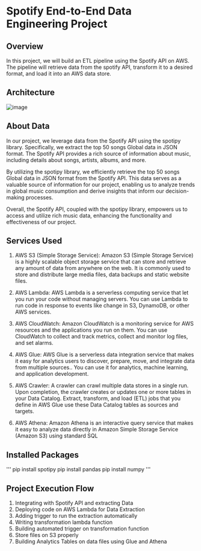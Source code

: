 # Spotify End-to-End Data Engineering Project
## Overview

In this project, we will build an ETL pipeline using the Spotify API on AWS. The pipeline will retrieve data from the spotify API, transform it to a desired format, and load it into an AWS data store.

## Architecture

![image](https://github.com/ManishaDasari98/spotify-end-to-end-data-engineering-project/assets/166990279/fcdc5ee0-af4c-4ee0-8c86-20a2c4e7b82c)

## About Data

In our project, we leverage data from the Spotify API using the spotipy library. Specifically, we extract the top 50 songs Global data in JSON format. The Spotify API provides a rich source of information about music, including details about songs, artists, albums, and more.

By utilizing the spotipy library, we efficiently retrieve the top 50 songs Global data in JSON format from the Spotify API. This data serves as a valuable source of information for our project, enabling us to analyze trends in global music consumption and derive insights that inform our decision-making processes.

Overall, the Spotify API, coupled with the spotipy library, empowers us to access and utilize rich music data, enhancing the functionality and effectiveness of our project.

## Services Used

1. AWS S3 (Simple Storage Service): Amazon S3 (Simple Storage Service) is a highly scalable object storage service that can store and retrieve any amount of data from anywhere on the web. It is commonly used to store and distribute large media files, data backups and static website files.

2. AWS Lambda: AWS Lambda is a serverless computing service that let you run your code without managing servers. You can use Lambda to run code in response to events like change in S3, DynamoDB, or other AWS services.

3. AWS CloudWatch: Amazon CloudWatch is a monitoring service for AWS resources and the applications you run on them. You can use CloudWatch to collect and track metrics, collect and monitor log files, and set alarms.

4. AWS Glue: AWS Glue is a serverless data integration service that makes it easy for analytics users to discover, prepare, move, and integrate data from multiple sources.. You can use it for analytics, machine learning, and application development.

5. AWS Crawler: A crawler can crawl multiple data stores in a single run. Upon completion, the crawler creates or updates one or more tables in your Data Catalog. Extract, transform, and load (ETL) jobs that you define in AWS Glue use these Data Catalog tables as sources and targets.

6. AWS Athena: Amazon Athena is an interactive query service that makes it easy to analyze data directly in Amazon Simple Storage Service (Amazon S3) using standard SQL

## Installed Packages
'''
pip install spotipy
pip install pandas
pip install numpy
'''

## Project Execution Flow

1. Integrating with Spotify API and extracting Data
2. Deploying code on AWS Lambda for Data Extraction
3. Adding trigger to run the extraction automatically
4. Writing transformation lambda function
5. Building automated trigger on transformation function
6. Store files on S3 properly
7. Building Analytics Tables on data files using Glue and Athena


